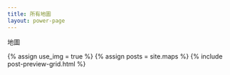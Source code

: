 ```yaml
---
title: 所有地圖
layout: power-page
---
```


地圖

{% assign use_img = true %}
{% assign posts = site.maps %}
{% include post-preview-grid.html %}